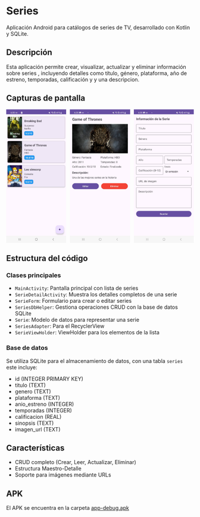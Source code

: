 # Series

Aplicación Android para catálogos de series de TV, desarrollado con Kotlin y SQLite.

## Descripción

Esta aplicación permite crear, visualizar, actualizar y eliminar información sobre series , incluyendo detalles como título, género, plataforma, año de estreno, temporadas, calificación y y una descripcion.

## Capturas de pantalla

<div style="display: flex; justify-content: space-between;">
  <img src="screenshots/main_screen.jpg" width="32%" alt="Lista de Series"/>
  <img src="screenshots/detail_view.jpg" width="32%" alt="Detalle de Serie"/>
  <img src="screenshots/form_view.jpg" width="32%" alt="Formulario"/>
</div>

## Estructura del código

### Clases principales
- `MainActivity`: Pantalla principal con lista de series
- `SerieDetailActivity`: Muestra los detalles completos de una serie
- `SerieForm`: Formulario para crear o editar series
- `SeriesDbHelper`: Gestiona operaciones CRUD con la base de datos SQLite
- `Serie`: Modelo de datos para representar una serie
- `SeriesAdapter`: Para el RecyclerView
- `SerieViewHolder`: ViewHolder para los elementos de la lista

### Base de datos
Se utiliza SQLite para el almacenamiento de datos, con una tabla `series` este incluye:
- id (INTEGER PRIMARY KEY)
- titulo (TEXT)
- genero (TEXT)
- plataforma (TEXT)
- anio_estreno (INTEGER)
- temporadas (INTEGER)
- calificacion (REAL)
- sinopsis (TEXT)
- imagen_url (TEXT)

## Características
- CRUD completo (Crear, Leer, Actualizar, Eliminar)
- Estructura Maestro-Detalle
- Soporte para imágenes mediante URLs

## APK
El APK se encuentra en la carpeta [app-debug.apk](app-debug.apk)

